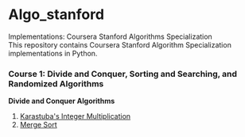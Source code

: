 # Algo_stanford

Implementations: Coursera Stanford Algorithms Specialization  
This repository contains Coursera Stanford Algorithm Specialization implementations in Python.

### Course 1: Divide and Conquer, Sorting and Searching, and Randomized Algorithms
**Divide and Conquer Algorithms**
1. [Karastuba's Integer Multiplication](./C1:%20Divide%20and%20Conquer/Karastuba_mul.py)
2. [Merge Sort](./C1:%20Divide%20and%20Conquer/Merge_sort.py)

